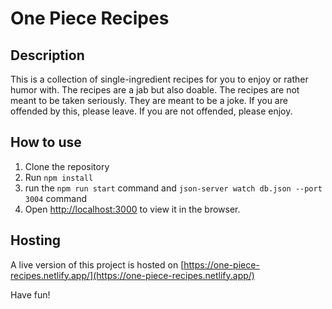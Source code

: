 # One Piece Recipes

## Description

This is a collection of single-ingredient recipes for you to enjoy or rather humor with. The recipes are a jab but also doable. The recipes are not meant to be taken seriously. They are meant to be a joke. If you are offended by this, please leave. If you are not offended, please enjoy.

## How to use

1. Clone the repository
2. Run `npm install`
3. run the `npm run start` command and `json-server watch db.json --port 3004` command
4. Open [http://localhost:3000](http://localhost:3000) to view it in the browser.


## Hosting

A live version of this project is hosted on [https://one-piece-recipes.netlify.app/](https://one-piece-recipes.netlify.app/)

Have fun!